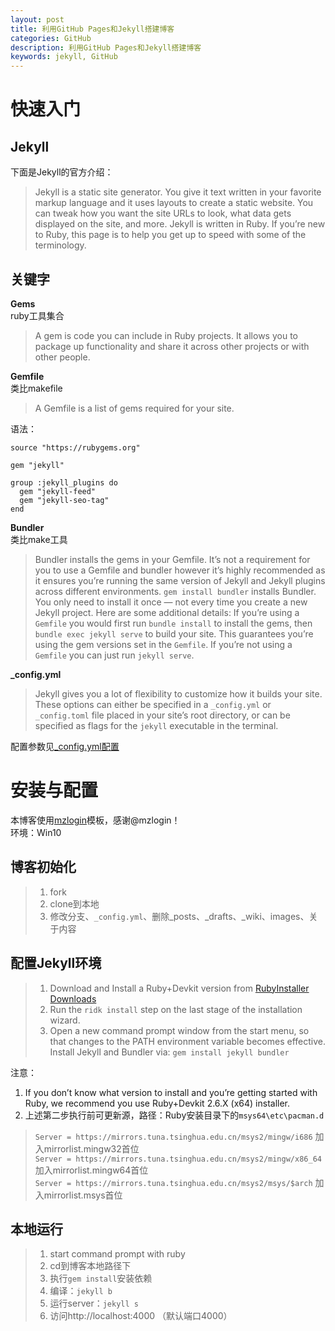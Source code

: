 ```yaml
---
layout: post
title: 利用GitHub Pages和Jekyll搭建博客
categories: GitHub
description: 利用GitHub Pages和Jekyll搭建博客
keywords: jekyll, GitHub
---
```


# 快速入门
## Jekyll
下面是Jekyll的官方介绍：
>Jekyll is a static site generator. You give it text written in your favorite markup language and it uses layouts to create a static website. You can tweak how you want the site URLs to look, what data gets displayed on the site, and more.
>Jekyll is written in Ruby. If you’re new to Ruby, this page is to help you get up to speed with some of the terminology.

## 关键字
**Gems**<br>
ruby工具集合
>A gem is code you can include in Ruby projects. It allows you to package up functionality and share it across other projects or with other people.

**Gemfile**<br>
类比makefile
>A Gemfile is a list of gems required for your site. 

语法：
```
source "https://rubygems.org"

gem "jekyll"

group :jekyll_plugins do
  gem "jekyll-feed"
  gem "jekyll-seo-tag"
end
```

**Bundler**<br>
类比make工具
>Bundler installs the gems in your Gemfile. It’s not a requirement for you to use a Gemfile and bundler however it’s highly recommended as it ensures you’re running the same version of Jekyll and Jekyll plugins across different environments.
>`gem install bundler` installs Bundler. You only need to install it once — not every time you create a new Jekyll project. Here are some additional details:
If you’re using a `Gemfile` you would first run `bundle install` to install the gems, then `bundle exec jekyll serve` to build your site. This guarantees you’re using the gem versions set in the `Gemfile`. If you’re not using a `Gemfile` you can just run `jekyll serve`.

**_config.yml**
>Jekyll gives you a lot of flexibility to customize how it builds your site. These options can either be specified in a `_config.yml` or `_config.toml` file placed in your site’s root directory, or can be specified as flags for the `jekyll` executable in the terminal.

配置参数见[_config.yml配置](https://jekyllrb.com/docs/configuration/)

# 安装与配置
本博客使用[mzlogin](https://github.com/mzlogin/mzlogin.github.io)模板，感谢@mzlogin！  
环境：Win10  
## 博客初始化
>1. fork
>2. clone到本地
>3. 修改分支、`_config.yml`、删除_posts、_drafts、_wiki、images、关于内容

## 配置Jekyll环境
>1. Download and Install a Ruby+Devkit version from [RubyInstaller Downloads](https://rubyinstaller.org/downloads/) 
>2. Run the `ridk install` step on the last stage of the installation wizard.
>3. Open a new command prompt window from the start menu, so that changes to the PATH environment variable becomes effective. Install Jekyll and Bundler via: `gem install jekyll bundler`

注意：  
1. If you don’t know what version to install and you’re getting started with Ruby, we recommend you use Ruby+Devkit 2.6.X (x64) installer. 
2. 上述第二步执行前可更新源，路径：Ruby安装目录下的`msys64\etc\pacman.d`
>`Server = https://mirrors.tuna.tsinghua.edu.cn/msys2/mingw/i686` 加入mirrorlist.mingw32首位  
`Server = https://mirrors.tuna.tsinghua.edu.cn/msys2/mingw/x86_64` 加入mirrorlist.mingw64首位  
`Server = https://mirrors.tuna.tsinghua.edu.cn/msys2/msys/$arch` 加入mirrorlist.msys首位

## 本地运行
>1. start command prompt with ruby
>2. cd到博客本地路径下
>3. 执行`gem install`安装依赖
>4. 编译：`jekyll b`
>5. 运行server：`jekyll s`
>6. 访问http://localhost:4000 （默认端口4000）






